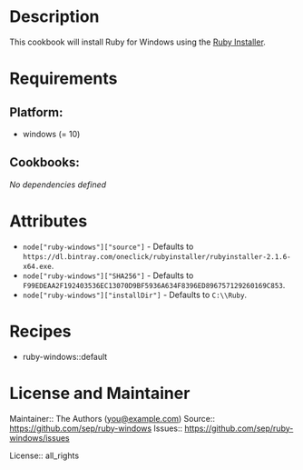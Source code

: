 # Description

This cookbook will install Ruby for Windows using the [Ruby Installer](https://rubyinstaller.org/).
# Requirements

## Platform:

* windows (= 10)

## Cookbooks:

*No dependencies defined*

# Attributes

* `node["ruby-windows"]["source"]` -  Defaults to `https://dl.bintray.com/oneclick/rubyinstaller/rubyinstaller-2.1.6-x64.exe`.
* `node["ruby-windows"]["SHA256"]` -  Defaults to `F99EDEAA2F192403536EC13070D9BF5936A634F8396ED896757129260169C853`.
* `node["ruby-windows"]["installDir"]` -  Defaults to `C:\\Ruby`.

# Recipes

* ruby-windows::default

# License and Maintainer

Maintainer:: The Authors (<you@example.com>)
Source:: https://github.com/sep/ruby-windows
Issues:: https://github.com/sep/ruby-windows/issues

License:: all_rights
